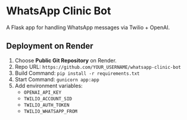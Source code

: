 # WhatsApp Clinic Bot

A Flask app for handling WhatsApp messages via Twilio + OpenAI.

## Deployment on Render

1. Choose **Public Git Repository** on Render.
2. Repo URL: `https://github.com/YOUR_USERNAME/whatsapp-clinic-bot`
3. Build Command: `pip install -r requirements.txt`
4. Start Command: `gunicorn app:app`
5. Add environment variables:
   - `OPENAI_API_KEY`
   - `TWILIO_ACCOUNT_SID`
   - `TWILIO_AUTH_TOKEN`
   - `TWILIO_WHATSAPP_FROM`
